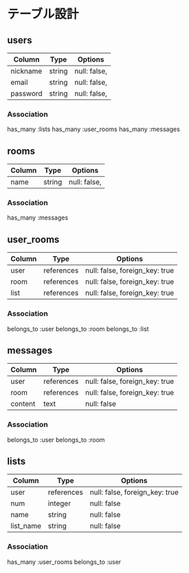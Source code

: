 # テーブル設計

## users

| Column   | Type       | Options      |
| -------- | ---------- | ------------ |
| nickname | string     | null: false, |
| email    | string     | null: false, |
| password | string     | null: false, |

### Association
has_many :lists
has_many :user_rooms
has_many :messages

## rooms

| Column   | Type       | Options      |
| -------- | ---------- | ------------ |
| name     | string     | null: false, |

### Association
has_many :messages

## user_rooms

| Column   | Type           | Options                        |
| -------- | -------------- | ------------------------------ |
| user     | references     | null: false, foreign_key: true |
| room     | references     | null: false, foreign_key: true |
| list     | references     | null: false, foreign_key: true |

### Association
belongs_to :user
belongs_to :room
belongs_to :list

## messages

| Column   | Type           | Options                        |
| -------- | -------------- | ------------------------------ |
| user     | references     | null: false, foreign_key: true |
| room     | references     | null: false, foreign_key: true |
| content  | text           | null: false                    |

### Association
belongs_to :user
belongs_to :room

## lists 

| Column    | Type           | Options                        |
| --------- | -------------- | ------------------------------ |
| user      | references     | null: false, foreign_key: true |
| num       | integer        | null: false                    |
| name      | string         | null: false                    |
| list_name | string         | null: false                    |

### Association
has_many :user_rooms
belongs_to :user